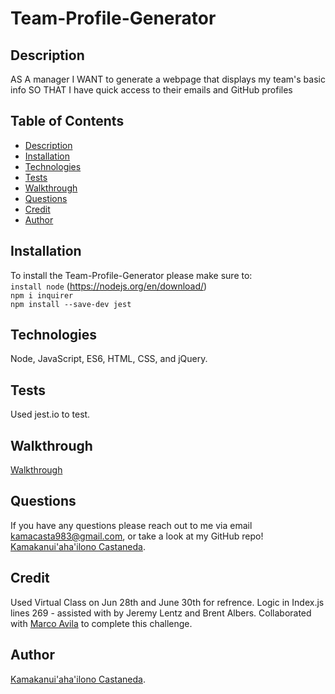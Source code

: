 # Team-Profile-Generator


## Description

AS A manager I WANT to generate a webpage that displays my team's basic info SO THAT I have quick access to their emails and GitHub profiles

## Table of Contents
- [Description](#)
- [Installation](#)
- [Technologies](#)
- [Tests](#)
- [Walkthrough](#)
- [Questions](#)
- [Credit](#)
- [Author](#)

## Installation

To install the Team-Profile-Generator please make sure to:<br />
``` install node ``` (https://nodejs.org/en/download/)<br />
``` npm i inquirer ```<br />
``` npm install --save-dev jest ```

## Technologies

Node, JavaScript, ES6, HTML, CSS, and jQuery.

## Tests

Used jest.io to test.

## Walkthrough

[Walkthrough]()

## Questions

If you have any questions please reach out to me via email kamacasta983@gmail.com, or take a look at my GitHub repo!
[Kamakanui'aha'ilono Castaneda](https://github.com/kamacasta).

## Credit

Used Virtual Class on Jun 28th and June 30th for refrence.
Logic in Index.js lines 269 -   assisted with by Jeremy Lentz and Brent Albers.
Collaborated with [Marco Avila](https://github.com/mavila6) to complete this challenge.

## Author

[Kamakanui'aha'ilono Castaneda](https://github.com/kamacasta).
